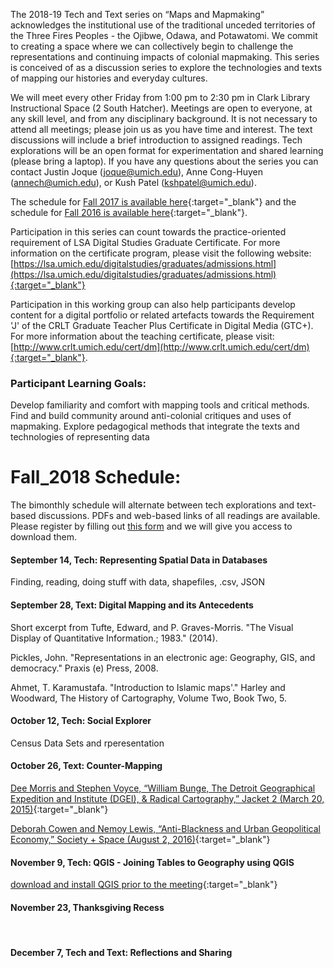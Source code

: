 The 2018-19 Tech and Text series on “Maps and Mapmaking” acknowledges the institutional use of the traditional unceded territories of the Three Fires Peoples - the Ojibwe, Odawa, and Potawatomi. We commit to creating a space where we can collectively begin to challenge the representations and continuing impacts of colonial mapmaking. This series is conceived of as a discussion series to explore the technologies and texts of mapping our histories and everyday cultures. 

We will meet every other Friday from 1:00 pm to 2:30 pm in Clark Library Instructional Space (2 South Hatcher). Meetings are open to everyone, at any skill level, and from any disciplinary background. It is not necessary to attend all meetings; please join us as you have time and interest. The text discussions will include a brief introduction to assigned readings. Tech explorations will be an open format for experimentation and shared learning (please bring a laptop). If you have any questions about the series you can contact Justin Joque (joque@umich.edu), Anne Cong-Huyen (annech@umich.edu), or Kush Patel (kshpatel@umich.edu). 

The schedule for [Fall 2017 is available here](https://clarkdatalabs.github.io/techandtexts/fall_2017){:target="_blank"} and the schedule for [Fall 2016 is available here](https://clarkdatalabs.github.io/techandtexts/fall_2016){:target="_blank"}.

Participation in this series can count towards the practice-oriented requirement of LSA Digital Studies Graduate Certificate. For more information on the certificate program, please visit the following website: [https://lsa.umich.edu/digitalstudies/graduates/admissions.html](https://lsa.umich.edu/digitalstudies/graduates/admissions.html){:target="_blank"}

Participation in this working group can also help participants develop content for a digital portfolio or related artefacts towards the Requirement 'J' of the CRLT Graduate Teacher Plus Certificate in Digital Media (GTC+). For more information about the teaching certificate, please visit: [http://www.crlt.umich.edu/cert/dm](http://www.crlt.umich.edu/cert/dm){:target="_blank"}.

### Participant Learning Goals: 
Develop familiarity and comfort with mapping tools and critical methods.
Find and build community around anti-colonial critiques and uses of mapmaking.
Explore pedagogical methods that integrate the texts and technologies of representing data 

# Fall_2018 Schedule:

The bimonthly schedule will alternate between tech explorations and text-based discussions. PDFs and web-based links of all readings are available. Please register by filling out [this form]() and we will give you access to download them.

#### September 14, Tech: Representing Spatial Data in Databases
Finding, reading, doing stuff with data, shapefiles, .csv, JSON

#### September 28, Text: Digital Mapping and its Antecedents
Short excerpt from Tufte, Edward, and P. Graves-Morris. "The Visual Display of Quantitative Information.; 1983." (2014).

Pickles, John. "Representations in an electronic age: Geography, GIS, and democracy." Praxis (e) Press, 2008.

Ahmet, T. Karamustafa. "Introduction to Islamic maps'." Harley and Woodward, The History of Cartography, Volume Two, Book Two, 5.

#### October 12, Tech: Social Explorer 
Census Data Sets and rperesentation

#### October 26, Text: Counter-Mapping
[Dee Morris and Stephen Voyce, “William Bunge, The Detroit Geographical Expedition and Institute (DGEI), & Radical Cartography,” Jacket 2 (March 20, 2015)](http://jacket2.org/commentary/william-bunge-dgei-radical-cartography){:target="_blank"} 

[Deborah Cowen and Nemoy Lewis, “Anti-Blackness and Urban Geopolitical Economy,” Society + Space (August 2, 2016)](http://societyandspace.org/2016/08/02/anti-blackness-and-urban-geopolitical-economy-deborah-cowen-and-nemoy-lewis/){:target="_blank"}

#### November 9, Tech: QGIS - Joining Tables to Geography using QGIS
[download and install QGIS prior to the meeting](https://qgis.org/en/site/){:target="_blank"}

#### November 23, Thanksgiving Recess
&nbsp;
#### December 7, Tech and Text: Reflections and Sharing

